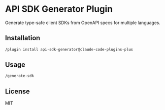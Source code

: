 # API SDK Generator Plugin

Generate type-safe client SDKs from OpenAPI specs for multiple languages.

## Installation

```bash
/plugin install api-sdk-generator@claude-code-plugins-plus
```

## Usage

```bash
/generate-sdk
```

## License

MIT
